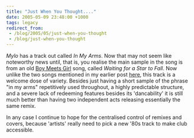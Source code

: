 ```yaml
---
title: "Just When You Thought...."
date: 2005-05-09 23:48:00 +1000
tags: legacy
redirect_from:
 - /blog/2005/05/just-when-you-thought
 - /blog/just-when-you-thought
---
```


<i>Mylo</i> has a track out called <i>In My Arms</i>.  Now that may not seem like noteworthy news until, that is, you realise the main sample in the song is from an old <a href="http://www.allmusic.com/cg/amg.dll?p=amg&sql=11:w69ds33ba3zg~T00">Boy Meets Girl</a> song, called <i>Waiting for a Star to Fall</i>. Now unlike the two songs mentioned in my earlier post <a href="/node/35">here</a>, this track is a welcome dose of variety. Besides just having a short sample of the phrase "in my arms" repetitively used throughout, a highly predictable structure, and a severe lack of redeeming features besides its 'dancability' it is still much better than having two independent acts releasing essentially the same remix.



In any case I continue to hope for the centralised control of remixes and covers, because 'artists' really need to pick a new '80s track to make club accessible.

